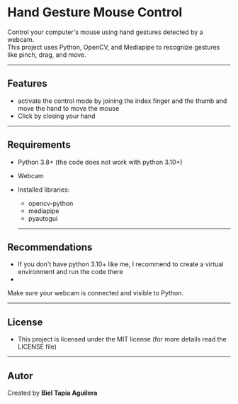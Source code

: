 # Hand Gesture Mouse Control

Control your computer's mouse using hand gestures detected by a webcam.  
This project uses Python, OpenCV, and Mediapipe to recognize gestures like pinch, drag, and move.

---

## Features
- activate the control mode by joining the index finger and the thumb and move the hand to move the mouse
- Click by closing your hand

---

## Requirements
- Python 3.8+ (the code does not work with python 3.10+)
- Webcam
- Installed libraries:
  - opencv-python
  - mediapipe
  - pyautogui
 
  ---

## Recommendations
- If you don't have python 3.10+ like me, I recommend to create a virtual environment and run the code there
- 
Make sure your webcam is connected and visible to Python.

---

## License
- This project is licensed under the MIT license (for more details read the LICENSE file)

---

## Autor
Created by **Biel Tapia Aguilera**
